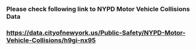 
### Please check following link to NYPD Motor Vehicle Collisions Data

### https://data.cityofnewyork.us/Public-Safety/NYPD-Motor-Vehicle-Collisions/h9gi-nx95
